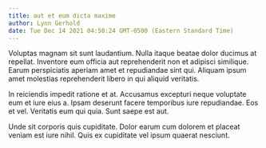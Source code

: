 ```yaml
---
title: aut et eum dicta maxime
author: Lynn Gerhold
date: Tue Dec 14 2021 04:50:24 GMT-0500 (Eastern Standard Time)
---
```

Voluptas magnam sit sunt laudantium. Nulla itaque beatae dolor ducimus at repellat. Inventore eum officia aut reprehenderit non et adipisci similique. Earum perspiciatis aperiam amet et repudiandae sint qui. Aliquam ipsum amet molestias reprehenderit libero in qui aliquid veritatis.

 In reiciendis impedit ratione et at. Accusamus excepturi neque voluptate eum et iure eius a. Ipsam deserunt facere temporibus iure repudiandae. Eos et vel. Veritatis eum qui quia. Sunt saepe est aut.

 Unde sit corporis quis cupiditate. Dolor earum cum dolorem et placeat veniam est iure nihil. Quis ex cupiditate vel ipsum quaerat nesciunt.